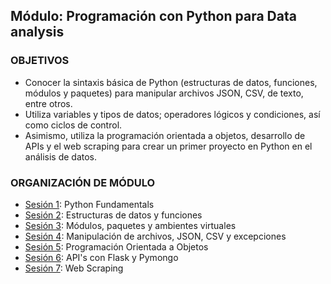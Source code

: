 ## Módulo: Programación con Python para Data analysis

### OBJETIVOS
- Conocer la sintaxis básica de Python (estructuras de datos, funciones, módulos y paquetes) para manipular archivos JSON, CSV, de texto, entre otros. 
- Utiliza variables y tipos de datos; operadores lógicos y condiciones, así como ciclos de control. 
- Asimismo, utiliza la programación orientada a objetos, desarrollo de APIs y el web scraping para crear un primer proyecto en Python en el análisis de datos.    							

### ORGANIZACIÓN DE MÓDULO

 - [Sesión 1](Sesion-01): Python Fundamentals
 - [Sesión 2](Sesion-02): Estructuras de datos y funciones
 - [Sesión 3](Sesion-03): Módulos, paquetes y ambientes virtuales
 - [Sesión 4](Sesion-04): Manipulación de archivos, JSON, CSV y excepciones
 - [Sesión 5](Sesion-05): Programación Orientada a Objetos
 - [Sesión 6](Sesion-06): API's con Flask y Pymongo
 - [Sesión 7](Sesion-07): Web Scraping
